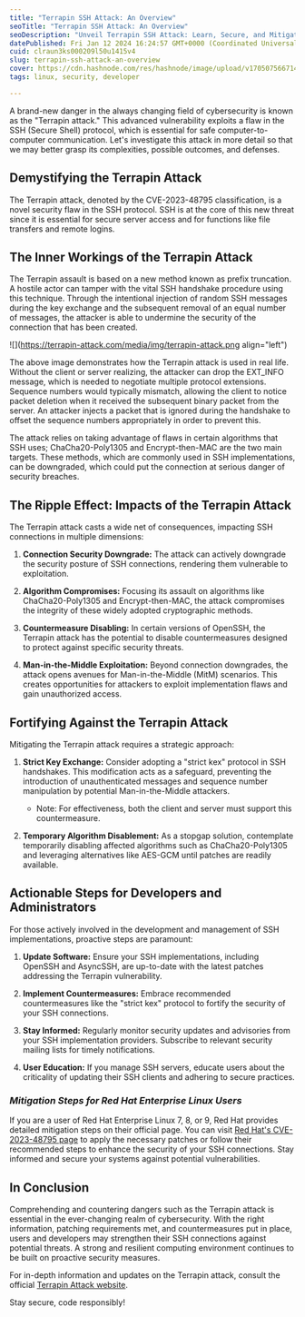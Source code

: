 ```yaml
---
title: "Terrapin SSH Attack: An Overview"
seoTitle: "Terrapin SSH Attack: An Overview"
seoDescription: "Unveil Terrapin SSH Attack: Learn, Secure, and Mitigate on Red Hat. #SSHSecurity #TerrapinAttack 🔐"
datePublished: Fri Jan 12 2024 16:24:57 GMT+0000 (Coordinated Universal Time)
cuid: clraun3ks000209l50u1415v4
slug: terrapin-ssh-attack-an-overview
cover: https://cdn.hashnode.com/res/hashnode/image/upload/v1705075667148/082b5766-f46f-44b0-8025-29e807f72fa1.png
tags: linux, security, developer

---
```


A brand-new danger in the always changing field of cybersecurity is known as the "Terrapin attack." This advanced vulnerability exploits a flaw in the SSH (Secure Shell) protocol, which is essential for safe computer-to-computer communication. Let's investigate this attack in more detail so that we may better grasp its complexities, possible outcomes, and defenses.

## **Demystifying the Terrapin Attack**

The Terrapin attack, denoted by the CVE-2023-48795 classification, is a novel security flaw in the SSH protocol. SSH is at the core of this new threat since it is essential for secure server access and for functions like file transfers and remote logins.

## **The Inner Workings of the Terrapin Attack**

The Terrapin assault is based on a new method known as prefix truncation. A hostile actor can tamper with the vital SSH handshake procedure using this technique. Through the intentional injection of random SSH messages during the key exchange and the subsequent removal of an equal number of messages, the attacker is able to undermine the security of the connection that has been created.

![](https://terrapin-attack.com/media/img/terrapin-attack.png align="left")

The above image demonstrates how the Terrapin attack is used in real life. Without the client or server realizing, the attacker can drop the EXT\_INFO message, which is needed to negotiate multiple protocol extensions. Sequence numbers would typically mismatch, allowing the client to notice packet deletion when it received the subsequent binary packet from the server. An attacker injects a packet that is ignored during the handshake to offset the sequence numbers appropriately in order to prevent this.

The attack relies on taking advantage of flaws in certain algorithms that SSH uses; ChaCha20-Poly1305 and Encrypt-then-MAC are the two main targets. These methods, which are commonly used in SSH implementations, can be downgraded, which could put the connection at serious danger of security breaches.

## **The Ripple Effect: Impacts of the Terrapin Attack**

The Terrapin attack casts a wide net of consequences, impacting SSH connections in multiple dimensions:

1. **Connection Security Downgrade:** The attack can actively downgrade the security posture of SSH connections, rendering them vulnerable to exploitation.
    
2. **Algorithm Compromises:** Focusing its assault on algorithms like ChaCha20-Poly1305 and Encrypt-then-MAC, the attack compromises the integrity of these widely adopted cryptographic methods.
    
3. **Countermeasure Disabling:** In certain versions of OpenSSH, the Terrapin attack has the potential to disable countermeasures designed to protect against specific security threats.
    
4. **Man-in-the-Middle Exploitation:** Beyond connection downgrades, the attack opens avenues for Man-in-the-Middle (MitM) scenarios. This creates opportunities for attackers to exploit implementation flaws and gain unauthorized access.
    

## **Fortifying Against the Terrapin Attack**

Mitigating the Terrapin attack requires a strategic approach:

1. **Strict Key Exchange:** Consider adopting a "strict kex" protocol in SSH handshakes. This modification acts as a safeguard, preventing the introduction of unauthenticated messages and sequence number manipulation by potential Man-in-the-Middle attackers.
    
    * Note: For effectiveness, both the client and server must support this countermeasure.
        
2. **Temporary Algorithm Disablement:** As a stopgap solution, contemplate temporarily disabling affected algorithms such as ChaCha20-Poly1305 and leveraging alternatives like AES-GCM until patches are readily available.
    

## **Actionable Steps for Developers and Administrators**

For those actively involved in the development and management of SSH implementations, proactive steps are paramount:

1. **Update Software:** Ensure your SSH implementations, including OpenSSH and AsyncSSH, are up-to-date with the latest patches addressing the Terrapin vulnerability.
    
2. **Implement Countermeasures:** Embrace recommended countermeasures like the "strict kex" protocol to fortify the security of your SSH connections.
    
3. **Stay Informed:** Regularly monitor security updates and advisories from your SSH implementation providers. Subscribe to relevant security mailing lists for timely notifications.
    
4. **User Education:** If you manage SSH servers, educate users about the criticality of updating their SSH clients and adhering to secure practices.
    

### *Mitigation Steps for Red Hat Enterprise Linux Users*

If you are a user of Red Hat Enterprise Linux 7, 8, or 9, Red Hat provides detailed mitigation steps on their official page. You can visit [Red Hat's CVE-2023-48795 page](https://access.redhat.com/security/cve/cve-2023-48795) to apply the necessary patches or follow their recommended steps to enhance the security of your SSH connections. Stay informed and secure your systems against potential vulnerabilities.

## **In Conclusion**

Comprehending and countering dangers such as the Terrapin attack is essential in the ever-changing realm of cybersecurity. With the right information, patching requirements met, and countermeasures put in place, users and developers may strengthen their SSH connections against potential threats. A strong and resilient computing environment continues to be built on proactive security measures.

For in-depth information and updates on the Terrapin attack, consult the official [Terrapin Attack website](https://terrapin-attack.com/).

Stay secure, code responsibly!
